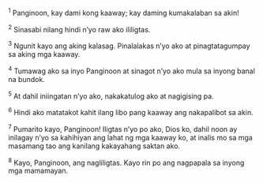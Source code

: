 <sup>1</sup>
Panginoon, kay dami kong kaaway; kay daming kumakalaban sa akin! 

<sup>2</sup>
Sinasabi nilang hindi nʼyo raw ako ililigtas. 

<sup>3</sup>
Ngunit kayo ang aking kalasag. Pinalalakas nʼyo ako at pinagtatagumpay sa aking mga kaaway. 

<sup>4</sup>
Tumawag ako sa inyo Panginoon at sinagot nʼyo ako mula sa inyong banal na bundok. 

<sup>5</sup>
At dahil iniingatan nʼyo ako, nakakatulog ako at nagigising pa. 

<sup>6</sup>
Hindi ako matatakot kahit ilang libo pang kaaway ang nakapalibot sa akin. 

<sup>7</sup>
Pumarito kayo, Panginoon! Iligtas nʼyo po ako, Dios ko, dahil noon ay inilagay nʼyo sa kahihiyan ang lahat ng mga kaaway ko, at inalis mo sa mga masamang tao ang kanilang kakayahang saktan ako. 

<sup>8</sup>
Kayo, Panginoon, ang nagliligtas. Kayo rin po ang nagpapala sa inyong mga mamamayan.
